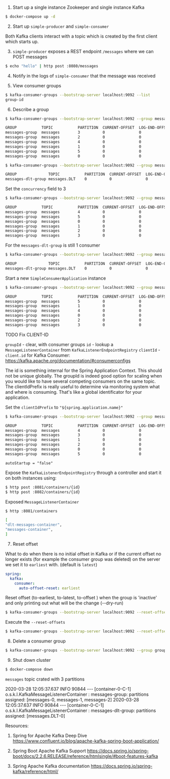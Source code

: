 
1. Start up a single instance Zookeeper and single instance Kafka

```bash
$ docker-compose up -d
```

2. Start up `simple-producer` and `simple-consumer`

Both Kafka clients interact with a topic which is created by the first client which starts up. 

3. `simple-producer` exposes a REST endpoint `/messages` where we can POST messages

```bash
$ echo "hello" | http post :8080/messages
```

4. Notify in the logs of `simple-consumer` that the message was received

5. View consumer groups 

```bash
$ kafka-consumer-groups --bootstrap-server localhost:9092 --list
group-id
```

6. Describe a group 

```bash
$ kafka-consumer-groups --bootstrap-server localhost:9092 --group messages-group --describe

GROUP           TOPIC           PARTITION  CURRENT-OFFSET  LOG-END-OFFSET  LAG             CONSUMER-ID                                     HOST            CLIENT-ID
messages-group  messages        3          0               0               0               consumer-2-7bb8b80f-2674-4024-9089-d98901db1ee9 /172.20.0.1     consumer-2
messages-group  messages        2          0               0               0               consumer-2-7bb8b80f-2674-4024-9089-d98901db1ee9 /172.20.0.1     consumer-2
messages-group  messages        4          0               0               0               consumer-2-7bb8b80f-2674-4024-9089-d98901db1ee9 /172.20.0.1     consumer-2
messages-group  messages        1          0               0               0               consumer-2-7bb8b80f-2674-4024-9089-d98901db1ee9 /172.20.0.1     consumer-2
messages-group  messages        5          0               0               0               consumer-2-7bb8b80f-2674-4024-9089-d98901db1ee9 /172.20.0.1     consumer-2
messages-group  messages        0          0               0               0               consumer-2-7bb8b80f-2674-4024-9089-d98901db1ee9 /172.20.0.1     consumer-2
```

```bash
$ kafka-consumer-groups --bootstrap-server localhost:9092 --group messages-dlt-group --describe

GROUP              TOPIC           PARTITION  CURRENT-OFFSET  LOG-END-OFFSET  LAG             CONSUMER-ID                                     HOST            CLIENT-ID
messages-dlt-group messages.DLT    0          0               0               0               consumer-1-251eb98f-7fb7-447b-bf70-c6016ce8b2b7 /172.19.0.1     consumer-1
```

Set the `concurrency` field to 3


```bash
$ kafka-consumer-groups --bootstrap-server localhost:9092 --group messages-group --describe

GROUP           TOPIC           PARTITION  CURRENT-OFFSET  LOG-END-OFFSET  LAG             CONSUMER-ID                                     HOST            CLIENT-ID
messages-group  messages        4          0               0               0               consumer-4-acabb6ec-fb9b-4335-8942-592dd7893c4a /172.20.0.1     consumer-4
messages-group  messages        5          0               0               0               consumer-4-acabb6ec-fb9b-4335-8942-592dd7893c4a /172.20.0.1     consumer-4
messages-group  messages        0          0               0               0               consumer-2-10ff4d3e-5e01-4b4b-83ea-ccaa421301dc /172.20.0.1     consumer-2
messages-group  messages        1          0               0               0               consumer-2-10ff4d3e-5e01-4b4b-83ea-ccaa421301dc /172.20.0.1     consumer-2
messages-group  messages        2          0               0               0               consumer-3-068d849d-e31c-468d-ae2f-532418e4d332 /172.20.0.1     consumer-3
messages-group  messages        3          0               0               0               consumer-3-068d849d-e31c-468d-ae2f-532418e4d332 /172.20.0.1     consumer-3
```

For the `messages-dlt-group` is still 1 consumer

```bash
$ kafka-consumer-groups --bootstrap-server localhost:9092 --group messages-dlt-group --describe

GROUP              TOPIC           PARTITION  CURRENT-OFFSET  LOG-END-OFFSET  LAG             CONSUMER-ID                                     HOST            CLIENT-ID
messages-dlt-group messages.DLT    0          0               0               0               consumer-1-251eb98f-7fb7-447b-bf70-c6016ce8b2b7 /172.19.0.1     consumer-1
```

Start a new `SimpleConsumerApplication` instance

```bash
$ kafka-consumer-groups --bootstrap-server localhost:9092 --group messages-group --describe

GROUP           TOPIC           PARTITION  CURRENT-OFFSET  LOG-END-OFFSET  LAG             CONSUMER-ID                                     HOST            CLIENT-ID
messages-group  messages        5          0               0               0               consumer-4-acabb6ec-fb9b-4335-8942-592dd7893c4a /172.20.0.1     consumer-4
messages-group  messages        1          0               0               0               consumer-2-bd1b9d91-b53d-41f4-ada2-36d8ef05569c /172.20.0.1     consumer-2
messages-group  messages        4          0               0               0               consumer-4-15aca72e-e0bc-4cbb-8caf-063b1e057136 /172.20.0.1     consumer-4
messages-group  messages        0          0               0               0               consumer-2-10ff4d3e-5e01-4b4b-83ea-ccaa421301dc /172.20.0.1     consumer-2
messages-group  messages        2          0               0               0               consumer-3-04664b44-1ee2-4ce9-a245-414f12a0c594 /172.20.0.1     consumer-3
messages-group  messages        3          0               0               0               consumer-3-068d849d-e31c-468d-ae2f-532418e4d332 /172.20.0.1     consumer-3
```

TODO Fix CLIENT-ID

`groupId` - clear, with consumer groups
`id` - lookup a `MessageListenerContainer` from `KafkaListenerEndpointRegistry`
`clientId` - `client.id` for Kafka Consumer: https://kafka.apache.org/documentation/#consumerconfigs

The id is something internal for the Spring Application Context. This should not be unique globally. 
The groupId is indeed good option for scaling when you would like to have several competing consumers on the same topic. The clientIdPrefix is really useful to determine via monitoring system what and where is consuming.
That's like a global identificator for your application.


Set the `clientIdPrefix` to `"${spring.application.name}"`

```bash
$ kafka-consumer-groups --bootstrap-server localhost:9092 --group messages-group --describe

GROUP           TOPIC           PARTITION  CURRENT-OFFSET  LOG-END-OFFSET  LAG             CONSUMER-ID                                       HOST            CLIENT-ID
messages-group  messages        4          0               0               0               consumer-2-1-0bada06f-d44f-4c9b-91ab-80e8c1c7b859 /172.20.0.1     consumer-2-1
messages-group  messages        3          0               0               0               consumer-2-0-ecca760a-f014-4bb8-b7cd-47bebac98159 /172.20.0.1     consumer-2-0
messages-group  messages        1          0               0               0               consumer-1-1-853d07bf-6ca0-46d7-b7ee-61ef249f08dc /172.20.0.1     consumer-1-1
messages-group  messages        2          0               0               0               consumer-1-2-8f5a7227-4353-4418-8a54-5fcc4bce8adc /172.20.0.1     consumer-1-2
messages-group  messages        0          0               0               0               consumer-1-0-26ade0cb-3e72-47cf-8907-d66fb12ef66f /172.20.0.1     consumer-1-0
messages-group  messages        5          0               0               0               consumer-2-2-c9dfa2b2-fb80-4a6c-9aea-214db365f20a /172.20.0.1     consumer-2-2
```

`autoStartup = "false"`

Expose the `KafkaListenerEndpointRegistry` through a controller and start it on both instances using:

```bash
$ http post :8081/containers/{id}
$ http post :8082/containers/{id}
```

Exposed `MessageListenerContainer`

```bash
$ http :8081/containers

[
"dlt-messages-container",
"messages-container",
]
```


7. Reset offset

What to do when there is no initial offset in Kafka or if the current offset no longer exists (for example the consumer group was deleted) 
on the server we set it to `earliest` with. (default is `latest`)

```yaml
spring:
  kafka:
    consumer:
      auto-offset-reset: earliest
``` 

Reset offset (to-earliest, to-latest, to-offset <Long>) when the group is 'inactive' and only printing out what will be the change (--dry-run)

```bash
$ kafka-consumer-groups --bootstrap-server localhost:9092 --reset-offsets --group group-id --to-earliest --topic messages --dry-run
```

Execute the `--reset-offsets`

```bash
$ kafka-consumer-groups --bootstrap-server localhost:9092 --reset-offsets --group group-id --to-earliest --topic messages --execute
```

8. Delete a consumer group

```bash
$ kafka-consumer-groups --bootstrap-server localhost:9092 --group group-id --delete
```

9. Shut down cluster

```bash
$ docker-compose down
```

`messages` topic crated with 3 partitions

2020-03-28 12:05:37.637  INFO 90844 --- [container-0-C-1] o.s.k.l.KafkaMessageListenerContainer    : messages-group: partitions assigned: [messages-0, messages-1, messages-2]
2020-03-28 12:05:37.637  INFO 90844 --- [container-0-C-1] o.s.k.l.KafkaMessageListenerContainer    : messages-dlt-group: partitions assigned: [messages.DLT-0]


Resources:
1. Spring for Apache Kafka Deep Dive 
https://www.confluent.io/blog/apache-kafka-spring-boot-application/

2. Spring Boot Apache Kafka Support
https://docs.spring.io/spring-boot/docs/2.2.6.RELEASE/reference/htmlsingle/#boot-features-kafka

3. Spring Apache Kafka documentation
https://docs.spring.io/spring-kafka/reference/html/